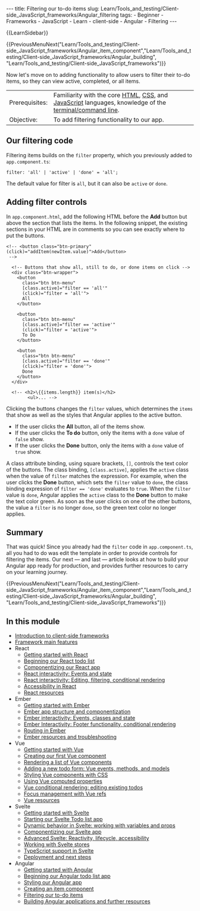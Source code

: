 --- title: Filtering our to-do items slug: Learn/Tools_and_testing/Client-side_JavaScript_frameworks/Angular_filtering tags: - Beginner - Frameworks - JavaScript - Learn - client-side - Angular - Filtering ---

{{LearnSidebar}}

{{PreviousMenuNext("Learn/Tools\_and\_testing/Client-side\_JavaScript\_frameworks/Angular\_item\_component","Learn/Tools\_and\_testing/Client-side\_JavaScript\_frameworks/Angular\_building", "Learn/Tools\_and\_testing/Client-side\_JavaScript\_frameworks")}}

Now let's move on to adding functionality to allow users to filter their to-do items, so they can view active, completed, or all items.

<table><tbody><tr class="odd"><td>Prerequisites:</td><td>Familiarity with the core <a href="/en-US/docs/Learn/HTML">HTML</a>, <a href="/en-US/docs/Learn/CSS">CSS</a>, and <a href="/en-US/docs/Learn/JavaScript">JavaScript</a> languages, knowledge of the <a href="/en-US/docs/Learn/Tools_and_testing/Understanding_client-side_tools/Command_line">terminal/command line</a>.</td></tr><tr class="even"><td>Objective:</td><td>To add filtering functionality to our app.</td></tr></tbody></table>

## Our filtering code

Filtering items builds on the `filter` property, which you previously added to `app.component.ts`:

    filter: 'all' | 'active' | 'done' = 'all';

The default value for filter is `all`, but it can also be `active` or `done`.

## Adding filter controls

In `app.component.html`, add the following HTML before the **Add** button but above the section that lists the items. In the following snippet, the existing sections in your HTML are in comments so you can see exactly where to put the buttons.

    <!-- <button class="btn-primary" (click)="addItem(newItem.value)">Add</button>
     -->

      <!-- Buttons that show all, still to do, or done items on click -->
      <div class="btn-wrapper">
        <button
          class="btn btn-menu"
          [class.active]="filter == 'all'"
          (click)="filter = 'all'">
          All
        </button>

        <button
          class="btn btn-menu"
          [class.active]="filter == 'active'"
          (click)="filter = 'active'">
          To Do
        </button>

        <button
          class="btn btn-menu"
          [class.active]="filter == 'done'"
          (click)="filter = 'done'">
          Done
        </button>
      </div>

      <!-- <h2>\{{items.length}} item(s)</h2>
            <ul>... -->

Clicking the buttons changes the `filter` values, which determines the `items` that show as well as the styles that Angular applies to the active button.

- If the user clicks the **All** button, all of the items show.
- If the user clicks the **To do** button, only the items with a `done` value of `false` show.
- If the user clicks the **Done** button, only the items with a `done` value of `true` show.

A class attribute binding, using square brackets, `[]`, controls the text color of the buttons. The class binding, `[class.active]`, applies the `active` class when the value of `filter` matches the expression. For example, when the user clicks the **Done** button, which sets the `filter` value to `done`, the class binding expression of `filter == 'done'` evaluates to `true`. When the `filter` value is `done`, Angular applies the `active` class to the **Done** button to make the text color green. As soon as the user clicks on one of the other buttons, the value a `filter` is no longer `done`, so the green text color no longer applies.

## Summary

That was quick! Since you already had the `filter` code in `app.component.ts`, all you had to do was edit the template in order to provide controls for filtering the items. Our next — and last — article looks at how to build your Angular app ready for production, and provides further resources to carry on your learning journey.

{{PreviousMenuNext("Learn/Tools\_and\_testing/Client-side\_JavaScript\_frameworks/Angular\_item\_component","Learn/Tools\_and\_testing/Client-side\_JavaScript\_frameworks/Angular\_building", "Learn/Tools\_and\_testing/Client-side\_JavaScript\_frameworks")}}

## In this module

- [Introduction to client-side frameworks](/en-US/docs/Learn/Tools_and_testing/Client-side_JavaScript_frameworks/Introduction)
- [Framework main features](/en-US/docs/Learn/Tools_and_testing/Client-side_JavaScript_frameworks/Main_features)
- React
  - [Getting started with React](/en-US/docs/Learn/Tools_and_testing/Client-side_JavaScript_frameworks/React_getting_started)
  - [Beginning our React todo list](/en-US/docs/Learn/Tools_and_testing/Client-side_JavaScript_frameworks/React_todo_list_beginning)
  - [Componentizing our React app](/en-US/docs/Learn/Tools_and_testing/Client-side_JavaScript_frameworks/React_components)
  - [React interactivity: Events and state](/en-US/docs/Learn/Tools_and_testing/Client-side_JavaScript_frameworks/React_interactivity_events_state)
  - [React interactivity: Editing, filtering, conditional rendering](/en-US/docs/Learn/Tools_and_testing/Client-side_JavaScript_frameworks/React_interactivity_filtering_conditional_rendering)
  - [Accessibility in React](/en-US/docs/Learn/Tools_and_testing/Client-side_JavaScript_frameworks/React_accessibility)
  - [React resources](/en-US/docs/Learn/Tools_and_testing/Client-side_JavaScript_frameworks/React_resources)
- Ember
  - [Getting started with Ember](/en-US/docs/Learn/Tools_and_testing/Client-side_JavaScript_frameworks/Ember_getting_started)
  - [Ember app structure and componentization](/en-US/docs/Learn/Tools_and_testing/Client-side_JavaScript_frameworks/Ember_structure_componentization)
  - [Ember interactivity: Events, classes and state](/en-US/docs/Learn/Tools_and_testing/Client-side_JavaScript_frameworks/Ember_interactivity_events_state)
  - [Ember Interactivity: Footer functionality, conditional rendering](/en-US/docs/Learn/Tools_and_testing/Client-side_JavaScript_frameworks/Ember_conditional_footer)
  - [Routing in Ember](/en-US/docs/Learn/Tools_and_testing/Client-side_JavaScript_frameworks/Ember_routing)
  - [Ember resources and troubleshooting](/en-US/docs/Learn/Tools_and_testing/Client-side_JavaScript_frameworks/Ember_resources)
- Vue
  - [Getting started with Vue](/en-US/docs/Learn/Tools_and_testing/Client-side_JavaScript_frameworks/Vue_getting_started)
  - [Creating our first Vue component](/en-US/docs/Learn/Tools_and_testing/Client-side_JavaScript_frameworks/Vue_first_component)
  - [Rendering a list of Vue components](/en-US/docs/Learn/Tools_and_testing/Client-side_JavaScript_frameworks/Vue_rendering_lists)
  - [Adding a new todo form: Vue events, methods, and models](/en-US/docs/Learn/Tools_and_testing/Client-side_JavaScript_frameworks/Vue_methods_events_models)
  - [Styling Vue components with CSS](/en-US/docs/Learn/Tools_and_testing/Client-side_JavaScript_frameworks/Vue_styling)
  - [Using Vue computed properties](/en-US/docs/Learn/Tools_and_testing/Client-side_JavaScript_frameworks/Vue_computed_properties)
  - [Vue conditional rendering: editing existing todos](/en-US/docs/Learn/Tools_and_testing/Client-side_JavaScript_frameworks/Vue_conditional_rendering)
  - [Focus management with Vue refs](/en-US/docs/Learn/Tools_and_testing/Client-side_JavaScript_frameworks/Vue_refs_focus_management)
  - [Vue resources](/en-US/docs/Learn/Tools_and_testing/Client-side_JavaScript_frameworks/Vue_resources)
- Svelte
  - [Getting started with Svelte](/en-US/docs/Learn/Tools_and_testing/Client-side_JavaScript_frameworks/Svelte_getting_started)
  - [Starting our Svelte Todo list app](/en-US/docs/Learn/Tools_and_testing/Client-side_JavaScript_frameworks/Svelte_Todo_list_beginning)
  - [Dynamic behavior in Svelte: working with variables and props](/en-US/docs/Learn/Tools_and_testing/Client-side_JavaScript_frameworks/Svelte_variables_props)
  - [Componentizing our Svelte app](/en-US/docs/Learn/Tools_and_testing/Client-side_JavaScript_frameworks/Svelte_components)
  - [Advanced Svelte: Reactivity, lifecycle, accessibility](/en-US/docs/Learn/Tools_and_testing/Client-side_JavaScript_frameworks/Svelte_reactivity_lifecycle_accessibility)
  - [Working with Svelte stores](/en-US/docs/Learn/Tools_and_testing/Client-side_JavaScript_frameworks/Svelte_stores)
  - [TypeScript support in Svelte](/en-US/docs/Learn/Tools_and_testing/Client-side_JavaScript_frameworks/Svelte_TypeScript)
  - [Deployment and next steps](/en-US/docs/Learn/Tools_and_testing/Client-side_JavaScript_frameworks/Svelte_deployment_next)
- Angular
  - [Getting started with Angular](/en-US/docs/Learn/Tools_and_testing/Client-side_JavaScript_frameworks/Angular_getting_started)
  - [Beginning our Angular todo list app](/en-US/docs/Learn/Tools_and_testing/Client-side_JavaScript_frameworks/Angular_todo_list_beginning)
  - [Styling our Angular app](/en-US/docs/Learn/Tools_and_testing/Client-side_JavaScript_frameworks/Angular_styling)
  - [Creating an item component](/en-US/docs/Learn/Tools_and_testing/Client-side_JavaScript_frameworks/Angular_item_component)
  - [Filtering our to-do items](/en-US/docs/Learn/Tools_and_testing/Client-side_JavaScript_frameworks/Angular_filtering)
  - [Building Angular applications and further resources](/en-US/docs/Learn/Tools_and_testing/Client-side_JavaScript_frameworks/Angular_building)
